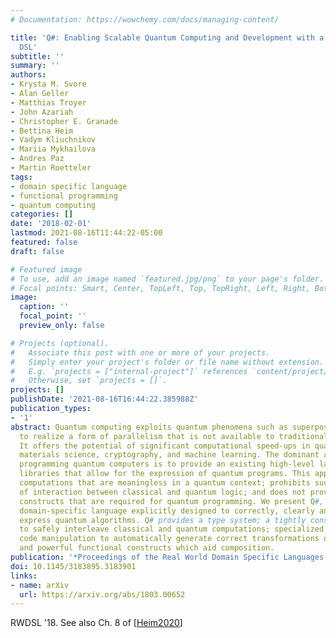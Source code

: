 ```yaml
---
# Documentation: https://wowchemy.com/docs/managing-content/

title: 'Q#: Enabling Scalable Quantum Computing and Development with a High-Level
  DSL'
subtitle: ''
summary: ''
authors:
- Krysta M. Svore
- Alan Geller
- Matthias Troyer
- John Azariah
- Christopher E. Granade
- Bettina Heim
- Vadym Kliuchnikov
- Mariia Mykhailova
- Andres Paz
- Martin Roetteler
tags:
- domain specific language
- functional programming
- quantum computing
categories: []
date: '2018-02-01'
lastmod: 2021-08-16T11:44:22-05:00
featured: false
draft: false

# Featured image
# To use, add an image named `featured.jpg/png` to your page's folder.
# Focal points: Smart, Center, TopLeft, Top, TopRight, Left, Right, BottomLeft, Bottom, BottomRight.
image:
  caption: ''
  focal_point: ''
  preview_only: false

# Projects (optional).
#   Associate this post with one or more of your projects.
#   Simply enter your project's folder or file name without extension.
#   E.g. `projects = ["internal-project"]` references `content/project/deep-learning/index.md`.
#   Otherwise, set `projects = []`.
projects: []
publishDate: '2021-08-16T16:44:22.385988Z'
publication_types:
- '1'
abstract: Quantum computing exploits quantum phenomena such as superposition and entanglement
  to realize a form of parallelism that is not available to traditional computing.
  It offers the potential of significant computational speed-ups in quantum chemistry,
  materials science, cryptography, and machine learning. The dominant approach to
  programming quantum computers is to provide an existing high-level language with
  libraries that allow for the expression of quantum programs. This approach can permit
  computations that are meaningless in a quantum context; prohibits succint expression
  of interaction between classical and quantum logic; and does not provide important
  constructs that are required for quantum programming. We present Q#, a quantum-focused
  domain-specific language explicitly designed to correctly, clearly and completely
  express quantum algorithms. Q# provides a type system; a tightly constrained environment
  to safely interleave classical and quantum computations; specialized syntax; symbolic
  code manipulation to automatically generate correct transformations of quantum operations;
  and powerful functional constructs which aid composition.
publication: '*Proceedings of the Real World Domain Specific Languages Workshop 2018*'
doi: 10.1145/3183895.3183901
links:
- name: arXiv
  url: https://arxiv.org/abs/1803.00652
---
```

RWDSL '18. See also Ch. 8 of [[Heim2020](../Heim2020)]